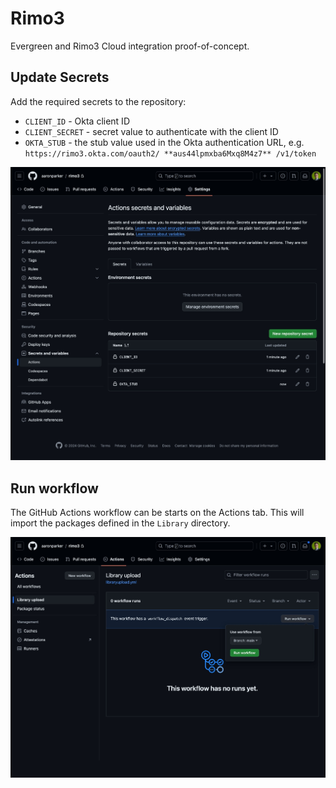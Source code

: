 # Rimo3

Evergreen and Rimo3 Cloud integration proof-of-concept.

## Update Secrets

Add the required secrets to the repository:

* `CLIENT_ID` - Okta client ID
* `CLIENT_SECRET` - secret value to authenticate with the client ID
* `OKTA_STUB` - the stub value used in the Okta authentication URL, e.g. `https://rimo3.okta.com/oauth2/ **aus44lpmxba6Mxq8M4z7** /v1/token`

![.img/repo-secrets.jpeg](.img/repo-secrets.jpeg)

## Run workflow

The GitHub Actions workflow can be starts on the Actions tab. This will import the packages defined in the `Library` directory.

![.img/run-workflow.jpeg](.img/run-workflow.jpeg)
